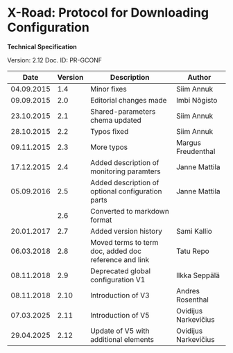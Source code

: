 # X-Road: Protocol for Downloading Configuration

**Technical Specification**

Version: 2.12
Doc. ID: PR-GCONF

| Date       | Version | Description                                           | Author               |
|------------|---------|-------------------------------------------------------|----------------------|
| 04.09.2015 | 1.4     | Minor fixes                                           | Siim Annuk           |
| 09.09.2015 | 2.0     | Editorial changes made                                | Imbi Nõgisto         |
| 23.10.2015 | 2.1     | Shared-parameters chema updated                       | Siim Annuk           |
| 28.10.2015 | 2.2     | Typos fixed                                           | Siim Annuk           |
| 09.11.2015 | 2.3     | More typos                                            | Margus Freudenthal   |
| 17.12.2015 | 2.4     | Added description of monitoring paramters             | Janne Mattila        |
| 05.09.2016 | 2.5     | Added description of optional configuration parts     | Janne Mattila        |
|            | 2.6     | Converted to markdown format                          |                      |
| 20.01.2017 | 2.7     | Added version history                                 | Sami Kallio          |
| 06.03.2018 | 2.8     | Moved terms to term doc, added doc reference and link | Tatu Repo            |
| 08.11.2018 | 2.9     | Deprecated global configuration V1                    | Ilkka Seppälä        |
| 08.11.2018 | 2.10    | Introduction of V3                                    | Andres Rosenthal     |
| 07.03.2025 | 2.11    | Introduction of V5                                    | Ovidijus Narkevičius |
| 29.04.2025 | 2.12    | Update of V5 with additional elements                 | Ovidijus Narkevičius |